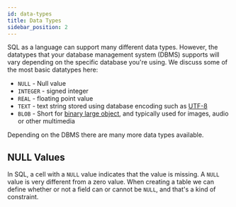 ```yaml
---
id: data-types
title: Data Types
sidebar_position: 2
---
```


SQL as a language can support many different data types. However, the datatypes that your database management system (DBMS) supports will vary depending on the specific database you're using. We discuss some of the most basic datatypes here:

- `NULL` - Null value
- `INTEGER` - signed integer
- `REAL` - floating point value
- `TEXT` - text string stored using database encoding such as [UTF-8](https://en.wikipedia.org/wiki/UTF-8)
- `BLOB` - Short for [binary large object](https://en.wikipedia.org/wiki/Binary_large_object), and typically used for images, audio or other multimedia

Depending on the DBMS there are many more data types available.

## NULL Values

In SQL, a cell with a `NULL` value indicates that the value is missing. A `NULL` value is very different from a zero value. When creating a table we can define whether or not a field can or cannot be `NULL`, and that's a kind of constraint.
